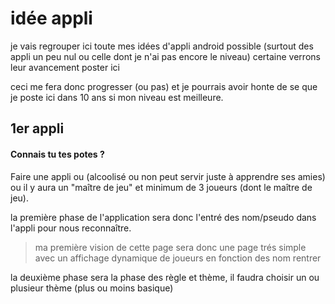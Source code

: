 # idée appli

je vais regrouper ici toute mes idées d'appli android possible (surtout des appli un peu nul ou celle dont je n'ai pas encore le niveau) certaine verrons leur avancement poster ici

ceci me fera donc progresser (ou pas) et je pourrais avoir honte de se que je poste ici dans 10 ans si mon niveau est meilleure.

## 1er appli

#### Connais tu tes potes ? 

Faire une appli ou (alcoolisé ou non peut servir juste à apprendre ses amies) ou il y aura un "maître de jeu" et minimum de 3 joueurs (dont le maître de jeu). 

la première phase de l'application sera donc l'entré des nom/pseudo dans l'appli pour nous reconnaître.
> ma première vision de cette page sera donc une page trés simple avec un affichage dynamique de joueurs en fonction des nom rentrer

la deuxième phase sera la phase des règle et thème, il faudra choisir un ou plusieur thème (plus ou moins basique) 
